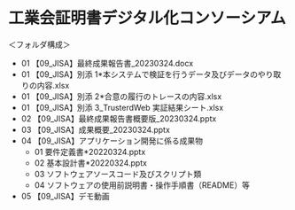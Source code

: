 # 工業会証明書デジタル化コンソーシアム

＜フォルダ構成＞

- 01 【09_JISA】最終成果報告書\_20230324.docx
- 01 【09_JISA】別添 1*本システムで検証を行うデータ及びデータのやり取りの内容.xlsx
- 01 【09_JISA】別添 2*合意の履行のトレースの内容.xlsx
- 01 【09_JISA】別添 3_TrusterdWeb 実証結果シート.xlsx
- 02 【09_JISA】最終成果報告書概要版\_20230324.pptx
- 03 【09_JISA】成果概要\_20230324.pptx
- 04 【09_JISA】アプリケーション開発に係る成果物
  - 01 要件定義書*20220324.pptx
  - 02 基本設計書*20220324.pptx
  - 03 ソフトウェアソースコード及びスクリプト類
  - 04 ソフトウェアの使用前説明書・操作手順書（README）等
- 05 【09_JISA】デモ動画
